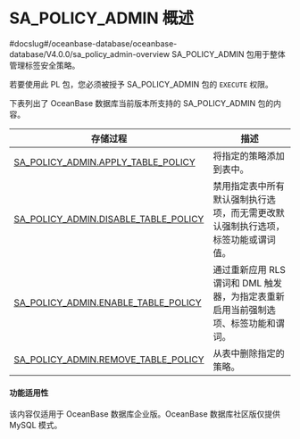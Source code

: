 SA_POLICY_ADMIN 概述 
=======================================
#docslug#/oceanbase-database/oceanbase-database/V4.0.0/sa_policy_admin-overview
SA_POLICY_ADMIN 包用于整体管理标签安全策略。

若要使用此 PL 包，您必须被授予 SA_POLICY_ADMIN 包的 `EXECUTE` 权限。

下表列出了 OceanBase 数据库当前版本所支持的 SA_POLICY_ADMIN 包的内容。


|                                      **存储过程**                                       |                     **描述**                     |
|-------------------------------------------------------------------------------------|------------------------------------------------|
| [SA_POLICY_ADMIN.APPLY_TABLE_POLICY](../5.sa_policy_admin-policy-management-packs/2.sa_policy_admin-apply_table_policy.md)   | 将指定的策略添加到表中。                                   |
| [SA_POLICY_ADMIN.DISABLE_TABLE_POLICY](../5.sa_policy_admin-policy-management-packs/3.sa_policy_admin-disable_table_policy.md) | 禁用指定表中所有默认强制执行选项，而无需更改默认强制执行选项，标签功能或谓词值。       |
| [SA_POLICY_ADMIN.ENABLE_TABLE_POLICY](../5.sa_policy_admin-policy-management-packs/4.sa_policy_admin-enable_table_policy.md)  | 通过重新应用 RLS 谓词和 DML 触发器，为指定表重新启用当前强制选项、标签功能和谓词。 |
| [SA_POLICY_ADMIN.REMOVE_TABLE_POLICY](../5.sa_policy_admin-policy-management-packs/5.sa_policy_admin-remove_table_policy.md)  | 从表中删除指定的策略。                                    |


  <main id="notice" >
    <h4>功能适用性</h4>
    <p>该内容仅适用于 OceanBase 数据库企业版。OceanBase 数据库社区版仅提供 MySQL 模式。</p>
  </main>
